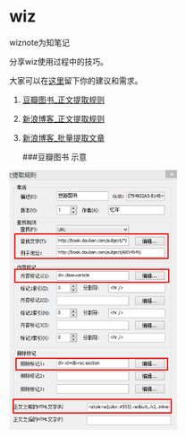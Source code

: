 wiz
===

wiznote为知笔记


分享wiz使用过程中的技巧。

大家可以在<a href='https://github.com/kunl/wiz/issues/new'>这里</a>留下你的建议和需求。


1. <a href='豆瓣图书_正文提取规则.md'>豆瓣图书_正文提取规则</a>
2. <a href='新浪博客_正文提取规则.md'>新浪博客_正文提取规则</a>
3. <a href='新浪博客批量提取文章.md'>新浪博客_批量提取文章</a>

	###豆瓣图书 示意
<img src='./img/douban.jpg' alt='为知笔记正文提取规则' width=300>
